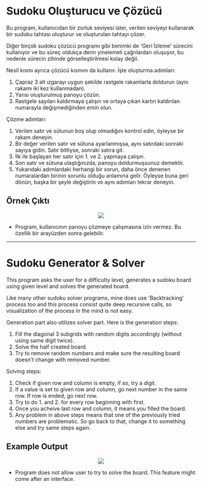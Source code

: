 # Sudoku Oluşturucu ve Çözücü

Bu program, kullanıcıdan bir zorluk seviyesi ister, verilen seviyeyi kullanarak bir sudoku tahtası oluşturur ve oluşturulan tahtayı çözer.

Diğer birçok sudoku çözücü programı gibi benimki de 'Geri İzleme' sürecini kullanıyor ve bu süreç oldukça derin yinelemeli çağrılardan oluşuyor, bu nedenle sürecin zihinde görselleştirilmesi kolay değil.

Nesil kısmı ayrıca çözücü kısmını da kullanır. İşte oluşturma adımları:

1. Çapraz 3 alt ızgarayı uygun şekilde rastgele rakamlarla doldurun (aynı rakamı iki kez kullanmadan).
2. Yarısı oluşturulmuş panoyu çözün.
3. Rastgele sayıları kaldırmaya çalışın ve ortaya çıkan kartın kaldırılan numarayla değişmediğinden emin olun.

Çözme adımları:

1. Verilen satır ve sütunun boş olup olmadığını kontrol edin, öyleyse bir rakam deneyin.
2. Bir değer verilen satır ve sütuna ayarlanmışsa, aynı satırdaki sonraki sayıya gidin. Satır bittiyse, sonraki satıra git.
3. İlk ile başlayan her satır için 1. ve 2. yapmaya çalışın.
4. Son satır ve sütuna ulaştığınızda, panoyu doldurmuşsunuz demektir.
5. Yukarıdaki adımlardaki herhangi bir sorun, daha önce denenen numaralardan birinin sorunlu olduğu anlamına gelir. Öyleyse buna geri dönün, başka bir şeyle değiştirin ve aynı adımları tekrar deneyin.

## Örnek Çıktı

<p align = "center">
<img src = "https://i.hizliresim.com/7VWOny.png">
</p>

* Program, kullanıcının panoyu çözmeye çalışmasına izin vermez. Bu özellik bir arayüzden sonra gelebilir.

---------------

# Sudoku Generator & Solver

This program asks the user for a difficulty level, generates a sudoku board using given level and solves the generated board.

Like many other sudoku solver programs, mine does use 'Backtracking' process too and this process consist quite deep recursive calls, so visualization of the process in the mind is not easy. 

Generation part also utilizes solver part. Here is the generation steps:

1. Fill the diagonal 3 subgrids with random digits accordingly (without using same digit twice).
2. Solve the half created board.
3. Try to remove random numbers and make sure the resulting board doesn't change with removed number.

Solving steps:

1. Check if given row and column is empty, if so, try a digit. 
2. If a value is set to given row and column, go next number in the same row. If row is ended, go next row.
3. Try to do 1. and 2. for every row beginning with first.
4. Once you acheive last row and column, it means you filled the board. 
5. Any problem in above steps means that one of the previously tried numbers are problematic. So go back to that, change it to something else and try same steps again.

## Example Output

<p align="center">
<img src="https://i.hizliresim.com/7VWOny.png">
</p>

* Program does not allow user to try to solve the board. This feature might come after an interface.
